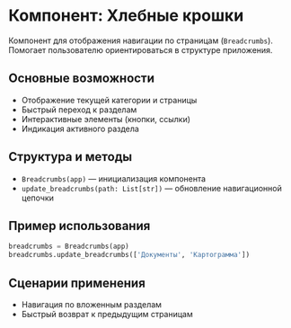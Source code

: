 # Компонент: Хлебные крошки

Компонент для отображения навигации по страницам (`Breadcrumbs`). Помогает пользователю ориентироваться в структуре приложения.

## Основные возможности
- Отображение текущей категории и страницы
- Быстрый переход к разделам
- Интерактивные элементы (кнопки, ссылки)
- Индикация активного раздела

## Структура и методы
- `Breadcrumbs(app)` — инициализация компонента
- `update_breadcrumbs(path: List[str])` — обновление навигационной цепочки

## Пример использования
```python
breadcrumbs = Breadcrumbs(app)
breadcrumbs.update_breadcrumbs(['Документы', 'Картограмма'])
```

## Сценарии применения
- Навигация по вложенным разделам
- Быстрый возврат к предыдущим страницам 